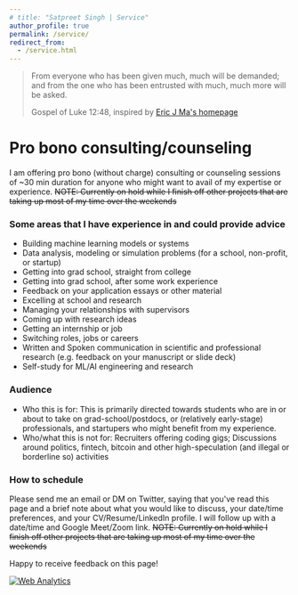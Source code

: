 ```yaml
---
# title: "Satpreet Singh | Service"
author_profile: true
permalink: /service/
redirect_from: 
  - /service.html
---
```


> From everyone who has been given much, much will be demanded; and from the one who has been entrusted with much, much more will be asked.
> 
> Gospel of Luke 12:48, 
inspired by [Eric J Ma's homepage](https://ericmjl.github.io)

# Pro bono consulting/counseling 
I am offering pro bono (without charge) consulting or counseling sessions of ~30 min duration for anyone who might want to avail of my expertise or experience. 
~~NOTE: Currently on hold while I finish off other projects that are taking up most of my time over the weekends~~

### Some areas that I have experience in and could provide advice
* Building machine learning models or systems
* Data analysis, modeling or simulation problems (for a school, non-profit, or startup)
* Getting into grad school, straight from college
* Getting into grad school, after some work experience
* Feedback on your application essays or other material
* Excelling at school and research
* Managing your relationships with supervisors
* Coming up with research ideas
* Getting an internship or job 
* Switching roles, jobs or careers
* Written and Spoken communication in scientific and professional research (e.g. feedback on your manuscript or slide deck)
* Self-study for ML/AI engineering and research

### Audience
* Who this is for: This is primarily directed towards students who are in or about to take on grad-school/postdocs, or (relatively early-stage) professionals, and startupers who might benefit from my experience.
* Who/what this is not for: Recruiters offering coding gigs; Discussions around politics, fintech, bitcoin and other high-speculation (and illegal or borderline so) activities

### How to schedule
Please send me an email or DM on Twitter, saying that you've read this page and a brief note about what you would like to discuss, your date/time preferences, and your CV/Resume/LinkedIn profile. I will follow up with a date/time and Google Meet/Zoom link.
~~NOTE: Currently on hold while I finish off other projects that are taking up most of my time over the weekends~~
 
Happy to receive feedback on this page! 


<!-- Default Statcounter code for Personal
http://satpreetsingh.github.io -->
<script type="text/javascript">
var sc_project=13020034; 
var sc_invisible=1; 
var sc_security="69b15dcb"; 
</script>
<script type="text/javascript"
src="https://www.statcounter.com/counter/counter.js"
async></script>
<noscript><div class="statcounter"><a title="Web Analytics"
href="https://statcounter.com/" target="_blank"><img
class="statcounter"
src="https://c.statcounter.com/13020034/0/69b15dcb/1/"
alt="Web Analytics"
referrerPolicy="no-referrer-when-downgrade"></a></div></noscript>